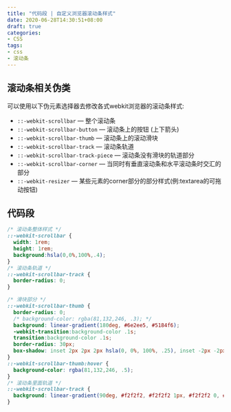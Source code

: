 ```yaml
---
title: "代码段 | 自定义浏览器滚动条样式"
date: 2020-06-28T14:30:51+08:00
draft: true
categories:
- CSS
tags:
- css
- 滚动条
---
```



## 滚动条相关伪类

可以使用以下伪元素选择器去修改各式webkit浏览器的滚动条样式:

- `::-webkit-scrollbar` — 整个滚动条
- `::-webkit-scrollbar-button` — 滚动条上的按钮 (上下箭头)
- `::-webkit-scrollbar-thumb` — 滚动条上的滚动滑块
- `::-webkit-scrollbar-track` — 滚动条轨道
- `::-webkit-scrollbar-track-piece` — 滚动条没有滑块的轨道部分
- `::-webkit-scrollbar-corner` — 当同时有垂直滚动条和水平滚动条时交汇的部分
- `::-webkit-resizer` — 某些元素的corner部分的部分样式(例:textarea的可拖动按钮)

## 代码段
```css
/* 滚动条整体样式 */
::-webkit-scrollbar {
  width: 1rem;
  height: 1rem;
  background:hsla(0,0%,100%,.4);
}
/* 滚动条轨道 */
::-webkit-scrollbar-track {
  border-radius: 0;
}

/* 滑块部分 */
::-webkit-scrollbar-thumb {
  border-radius: 0;
  /* background-color: rgba(81,132,246, .3); */
  background: linear-gradient(180deg, #6e2ee5, #5184f6);
  -webkit-transition:background-color .1s;
  transition:background-color .1s;
  border-radius: 30px;
  box-shadow: inset 2px 2px 2px hsla(0, 0%, 100%, .25), inset -2px -2px 2px rgba(0, 0, 0, .25);
}
::-webkit-scrollbar-thumb:hover {
  background-color: rgba(81,132,246, .5);
}
/* 滚动条里面轨道 */
::-webkit-scrollbar-track {
  background: linear-gradient(90deg, #f2f2f2, #f2f2f2 1px, #f2f2f2 0, #f2f2f2);
}
```
